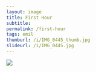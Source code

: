 ```yaml
---
layout: image
title: First Hour
subtitle: 
permalink: /first-hour
tags: emil
thumburl: /i/IMG_0445_thumb.jpg
slideurl: /i/IMG_0445.jpg
---
```

![]({{site.url}}/i/IMG_0445.jpg)


